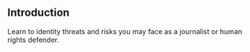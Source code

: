 
## Introduction

Learn to identity threats and risks you may face as a journalist or human rights defender.
